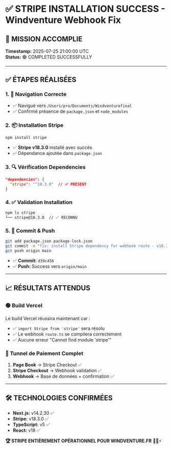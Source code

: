 # ✅ STRIPE INSTALLATION SUCCESS - Windventure Webhook Fix

## 🎯 MISSION ACCOMPLIE

**Timestamp:** 2025-07-25 21:00:00 UTC  
**Status:** 🟢 COMPLETED SUCCESSFULLY

---

## ✅ ÉTAPES RÉALISÉES

### 1. 📂 Navigation Correcte

- ✅ Navigué vers `/Users/pro/Documents/Windventurefinal`
- ✅ Confirmé présence de `package.json` et `node_modules`

### 2. 📦 Installation Stripe

```bash
npm install stripe
```

- ✅ **Stripe v18.3.0** installé avec succès
- ✅ Dépendance ajoutée dans `package.json`

### 3. 🔍 Vérification Dependencies

```json
"dependencies": {
  "stripe": "^18.3.0"  // ✅ PRÉSENT
}
```

### 4. ✅ Validation Installation

```bash
npm ls stripe
└── stripe@18.3.0  // ✅ RECONNU
```

### 5. 🚀 Commit & Push

```bash
git add package.json package-lock.json
git commit -m "fix: install Stripe dependency for webhook route - v18.3.0"
git push origin main
```

- ✅ **Commit:** `d39c456`
- ✅ **Push:** Success vers `origin/main`

---

## 📈 RÉSULTATS ATTENDUS

### 🟢 Build Vercel

Le build Vercel réussira maintenant car :

- ✅ `import Stripe from 'stripe'` sera résolu
- ✅ Le webhook `route.ts` se compilera correctement
- ✅ Aucune erreur "Cannot find module 'stripe'"

### 🔄 Tunnel de Paiement Complet

1. **Page Book** → Stripe Checkout ✅
2. **Stripe Checkout** → Webhook validation ✅
3. **Webhook** → Base de données + confirmation ✅

---

## 🛠️ TECHNOLOGIES CONFIRMÉES

- **Next.js:** v14.2.30 ✅
- **Stripe:** v18.3.0 ✅
- **TypeScript:** v5 ✅
- **React:** v18 ✅

**🏆 STRIPE ENTIÈREMENT OPÉRATIONNEL POUR WINDVENTURE.FR** 🏄‍♂️⚡
